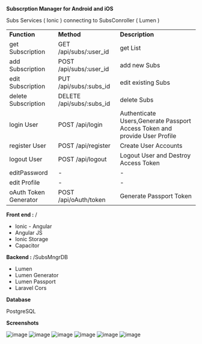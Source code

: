 
**Subscrption Manager for Android and iOS**

Subs Services ( Ionic ) connecting to SubsConroller ( Lumen )

|  |  |  |
|--|--|--|
| **Function** | **Method** | **Description** |
| get Subscription | GET /api/subs/:user_id | get List
| add Subscription |  POST /api/subs/:user_id| add new Subs
| edit Subscription | PUT /api/subs/:subs_id | edit existing Subs
| delete Subscription | DELETE /api/subs/:subs_id| delete Subs
| login User | POST /api/login| Authenticate Users,Generate Passport Access Token and provide User Profile | 
| register User | POST /api/register | Create User Accounts |
| logout User | POST /api/logout | Logout User and Destroy Access Token |
| editPassword | - | - |
| edit Profile | - | - |
| oAuth Token Generator | POST /api/oAuth/token | Generate Passport Token |


**Front end :**  /

 - Ionic - Angular  
 - Angular JS 
 - Ionic Storage
 - Capacitor 

**Backend :**   /SubsMngrDB

 - Lumen  
 - Lumen Generator 
 - Lumen Passport
 - Laravel Cors 

**Database**

PostgreSQL


**Screenshots**

![image](https://user-images.githubusercontent.com/24447783/175341794-c15811e6-3025-4fda-b372-89bdacf91097.png)
![image](https://user-images.githubusercontent.com/24447783/175341892-a90ab721-1882-433c-a85b-0d2d370ae982.png)
![image](https://user-images.githubusercontent.com/24447783/175341966-ad32bf62-7ed2-4786-aba7-203cb3760f7b.png)
![image](https://user-images.githubusercontent.com/24447783/175342052-8de42c4a-f934-42de-a336-f4d10183013f.png)
![image](https://user-images.githubusercontent.com/24447783/175343445-3c24c7bb-7ba4-4c7d-84a3-8591cf354e3a.png)
![image](https://user-images.githubusercontent.com/24447783/175344011-2113f2fd-89ce-4be3-9098-3960f4b01439.png)

